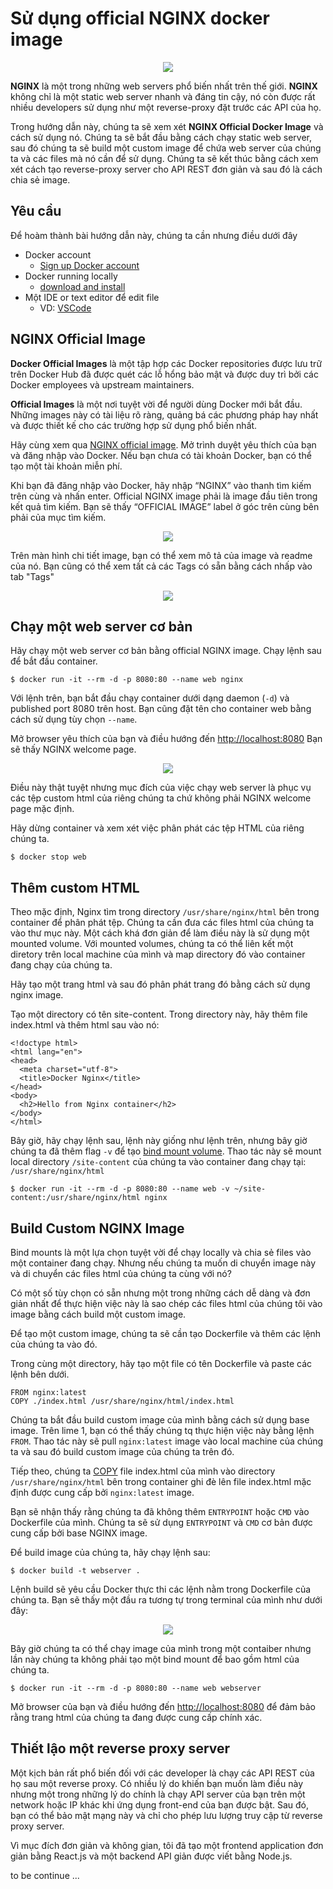 # Sử dụng official NGINX docker image

<div align="center">
<img src="asset/nginx-docker.png">
</div>

 **NGINX** là một trong những web servers phổ biến nhất trên thế giới. **NGINX** không chỉ là
một static web server nhanh và đáng tin cậy, nó còn được rất nhiều developers sử dụng như một
reverse-proxy đặt trước các API của họ.

Trong hướng dẫn này, chúng ta sẽ xem xét **NGINX Official Docker Image** và cách sử dụng nó.
Chúng ta sẽ bắt đầu bằng cách chạy static web server, sau đó chúng ta sẽ build một custom
image để chứa web server của chúng ta và các files mà nó cần để sử dụng. Chúng ta sẽ kết thúc
bằng cách xem xét cách tạo reverse-proxy server cho API REST đơn giản và sau đó là cách chia sẻ image.

## Yêu cầu

 Để hoàm thành bài hướng dẫn này, chúng ta cần nhưng điều dưới đây

 * Docker account
    - [Sign up Docker account](https://hub.docker.com/)
 * Docker running locally 
    - [download and install](https://docs.docker.com/desktop/)
 * Một IDE or text editor để edit file 
    - VD: [VSCode](https://code.visualstudio.com/Download)

## NGINX Official Image

 **Docker Official Images** là một tập hợp các Docker repositories được lưu trữ trên Docker 
Hub đã được quét các lỗ hổng bảo mật và được duy trì bởi các Docker employees và upstream
maintainers.

**Official Images** là một nơi tuyệt vời để người dùng Docker mới bắt đầu. Những images này
có tài liệu rõ ràng, quảng bá các phương pháp hay nhất và được thiết kế cho các trường hợp 
sử dụng phổ biến nhất.

 Hãy cùng xem qua [NGINX official image](https://hub.docker.com/_/nginx). Mở trình duyệt yêu
thích của bạn và đăng nhập vào Docker. Nếu bạn chưa có tài khoản Docker, bạn có thể tạo một tài khoản miễn phí.

 Khi bạn đã đăng nhập vào Docker, hãy nhập “NGINX” vào thanh tìm kiếm trên cùng và nhấn 
enter. Official NGINX image phải là image đầu tiên trong kết quả tìm kiếm. Bạn sẽ thấy 
“OFFICIAL IMAGE” label ở góc trên cùng bên phải của mục tìm kiếm.

<div align="center">
<img src="asset/nginx-docker-screen-1.png">
</div>

 Trên màn hình chi tiết image, bạn có thể xem mô tả của image và readme của nó. Bạn cũng có
thể xem tất cả các Tags có sẵn bằng cách nhấp vào tab "Tags"

<div align="center">
<img src="asset/nginx-docker-screen-2.png">
</div>

## Chạy một web server cơ bản

 Hãy chạy một web server cơ bản bằng official NGINX image. Chạy lệnh sau để bắt đầu container.

```
$ docker run -it --rm -d -p 8080:80 --name web nginx
```

 Với lệnh trên, bạn bắt đầu chạy container dưới dạng daemon (`-d`) và published port 8080 trên
host. Bạn cũng đặt tên cho container web bằng cách sử dụng tùy chọn `--name`.

Mở browser yêu thích của bạn và điều hướng đến [http://localhost:8080](http://localhost:8080)
Bạn sẽ thấy NGINX welcome page.

<div align="center">
<img src="asset/nginx-docker-screen-3.png">
</div>

 Điều này thật tuyệt nhưng mục đích của việc chạy web server là phục vụ các tệp custom html
của riêng chúng ta chứ không phải NGINX welcome page mặc định.

 Hãy dừng container và xem xét việc phân phát các tệp HTML của riêng chúng ta.

```
$ docker stop web
```

## Thêm custom HTML
 Theo mặc định, Nginx tìm trong directory  `/usr/share/nginx/html` bên trong container để phân
phát tệp. Chúng ta cần đưa các files html của chúng ta vào thư mục này. Một cách khá đơn giản
để làm điều này là sử dụng một mounted volume. Với mounted volumes, chúng ta có thể liên kết
một diretory trên local machine của mình và map directory đó vào container đang chạy của 
chúng ta.

 Hãy tạo một trang html và sau đó phân phát trang đó bằng cách sử dụng nginx image.

Tạo một directory có tên site-content. Trong directory này, hãy thêm file index.html và thêm
html sau vào nó:

```
<!doctype html>
<html lang="en">
<head>
  <meta charset="utf-8">
  <title>Docker Nginx</title>
</head>
<body>
  <h2>Hello from Nginx container</h2>
</body>
</html>
```

 Bây giờ, hãy chạy lệnh sau, lệnh này giống như lệnh trên, nhưng bây giờ chúng ta đã thêm flag
`-v` để tạo [bind mount volume](https://docs.docker.com/storage/bind-mounts/). Thao tác này sẽ
mount local directory `/site-content` của chúng ta vào container đang chạy tại: `/usr/share/nginx/html`

```
$ docker run -it --rm -d -p 8080:80 --name web -v ~/site-content:/usr/share/nginx/html nginx
```

## Build Custom NGINX Image

 Bind mounts là một lựa chọn tuyệt vời để chạy locally và chia sẻ files vào một container đang
chạy. Nhưng nếu chúng ta muốn di chuyển image này và di chuyển các files html của chúng ta cùng với nó?

 Có một số tùy chọn có sẵn nhưng một trong những cách dễ dàng và đơn giản nhất để thực hiện
việc này là sao chép các files html của chúng tôi vào image bằng cách build một custom image.

 Để tạo một custom image, chúng ta sẽ cần tạo Dockerfile và thêm các lệnh của chúng ta vào đó.

Trong cùng một directory, hãy tạo một file có tên Dockerfile và paste các lệnh bên dưới.

```
FROM nginx:latest
COPY ./index.html /usr/share/nginx/html/index.html
```

Chúng ta bắt đầu build custom image của mình bằng cách sử dụng base image. Trên lime 1, bạn có
thể thấy chúng tq thực hiện việc này bằng lệnh `FROM`. Thao tác này sẽ pull `nginx:latest`
image vào local machine của chúng ta và sau đó build custom image của chúng ta trên đó.

 Tiếp theo, chúng ta [COPY](https://docs.docker.com/engine/reference/builder/#copy) file 
index.html của mình vào directory `/usr/share/nginx/html` bên trong container ghi đè lên file
index.html mặc định được cung cấp bởi `nginx:latest` image.

 Bạn sẽ nhận thấy rằng chúng ta đã không thêm `ENTRYPOINT` hoặc `CMD` vào Dockerfile của mình.
Chúng ta sẽ sử dụng `ENTRYPOINT` và `CMD` cơ bản được cung cấp bởi base NGINX image.

 Để build image của chúng ta, hãy chạy lệnh sau:

 ```
 $ docker build -t webserver .
 ```

Lệnh build sẽ yêu cầu Docker thực thi các lệnh nằm trong Dockerfile của chúng ta. Bạn sẽ 
thấy một đầu ra tương tự trong terminal của mình như dưới đây:

<div align="center">
<img src="asset/nginx-docker-screen-4.png">
</div>

 Bây giờ chúng ta có thể chạy image của mình trong một contaiber nhưng lần này chúng ta không
phải tạo một bind mount để bao gồm html của chúng ta.

```
$ docker run -it --rm -d -p 8080:80 --name web webserver
```

 Mở browser của bạn và điều hướng đến [http://localhost:8080](http://localhost:8080) để đảm
bảo rằng trang html của chúng ta đang được cung cấp chính xác.

## Thiết lậo một reverse proxy server

 Một kịch bản rất phổ biến đối với các developer là chạy các API REST của họ sau một reverse
proxy. Có nhiều lý do khiến bạn muốn làm điều này nhưng một trong những lý do chính là chạy
API server của bạn trên một network hoặc IP khác khi ứng dụng front-end của bạn được bật. 
Sau đó, bạn có thể bảo mật mạng này và chỉ cho phép lưu lượng truy cập từ reverse proxy server.

Vì mục đích đơn giản và không gian, tôi đã tạo một frontend application đơn giản bằng React.js
và một backend API giản được viết bằng Node.js.

to be continue ...